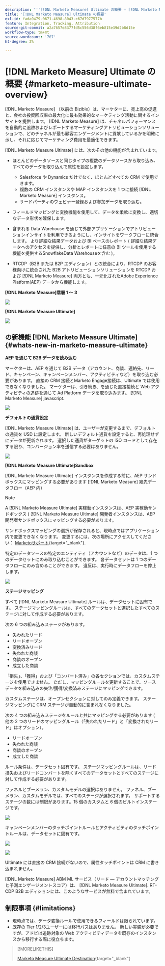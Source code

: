 ```yaml
---
description: '''[!DNL Marketo Measure] Ultimate の概要 — [!DNL Marketo Measure]  — 製品ドキュメント`'
title: '[!DNL Marketo Measure] Ultimate の概要'
exl-id: fada9479-0671-4698-8043-c67d7977577b
feature: Integration, Tracking, Attribution
source-git-commit: a2a7657e8377fd5c556d38f6eb815e39d2b8d15e
workflow-type: tm+mt
source-wordcount: '707'
ht-degree: 2%

---
```


# [!DNL Marketo Measure] Ultimate の概要 {#marketo-measure-ultimate-overview}

[!DNL Marketo Measure] （以前の Bizible）は、マーケターに、売上高の促進と、会社の投資回収率の最大化に最も効果的なマーケティング活動に関するインサイトを提供します。 [!DNL Marketo Measure] は、チャネルパフォーマンスを自動的に追跡およびレポートするマーケティングアトリビューションソリューションで、どのチャネルが最も顧客エンゲージメントに貢献しているかを明確に示し、それに応じてマーケティング費用を最適化できます。

[!DNL Marketo Measure Ultimate] には、次のその他の機能が含まれています。

* ほとんどのデータソースと同じタイプの複数のデータソースから取り込み、すべてのデータを取り込んで属性を設定します。
   * Salesforce や Dynamics だけでなく、ほとんどすべての CRM で使用できます。
   * 複数の CRM インスタンスや MAP インスタンスを 1 つに接続 [!DNL Marketo Measure] インスタンス。
   * サードパーティのウェビナー登録および参加データを取り込む。

* フィールドマッピングと変換機能を使用して、データを柔軟に変換し、適切なデータ形状を確保します。

* 含まれる Data Warehouse を通じて外部アプリケーションでアトリビューションインサイトを利用できるようにし、インサイトをワークフローに統合します。 より詳細な結果データおよび BI ベースのレポート ( 詳細な結果データへのアクセスを提供し、分析とレポートに任意の BI ツールを使用する機能を提供するSnowflakeData Warehouseを含む )。

* RTCDP（B2B または B2P エディション）との統合により、RTCDP のお客様向けに統合された B2B アトリビューションソリューションを RTCDP および [!DNL Marketo Measure] 両方とも、一元化されたAdobe Experience Platform(AEP) データから機能します。

**[!DNL Marketo Measure]階層 1 ～ 3**

![](assets/marketo-measure-ultimate-overview-1.png)

**[!DNL Marketo Measure Ultimate]**

![](assets/marketo-measure-ultimate-overview-2.png)

## の新機能 [!DNL Marketo Measure Ultimate] {#whats-new-in-marketo-measure-ultimate}

**AEP を通じて B2B データを読み込む**

マーケターは、AEP を通じて B2B データ（アカウント、商談、連絡先、リード、キャンペーン、キャンペーンメンバー、アクティビティなど）を取り込む必要があります。 直接の CRM 接続とMarketo Engage接続は、Ultimate では使用できなくなりました。 マーケターは、引き続き、を通じた直接接続と Web アクティビティの追跡を通じて Ad Platform データを取り込みます。 [!DNL Marketo Measure] javascript.

![](assets/marketo-measure-ultimate-overview-3.png)

**デフォルトの通貨設定**

[!DNL Marketo Measure Ultimate] は、ユーザーが変更するまで、デフォルトの通貨を USD に設定します。 新しいデフォルト通貨を設定すると、再処理せずにデータが更新されます。 選択した通貨がターゲットの ISO コードとして存在する限り、コンバージョン率を送信する必要はありません。

![](assets/marketo-measure-ultimate-overview-4.png)

**[!DNL Marketo Measure Ultimate]Sandbox**

[!DNL Marketo Measure Ultimate] インスタンスを作成する前に、AEP サンドボックスにマッピングする必要があります [!DNL Marketo Measure] 宛先データフロー（AEP 内）

>[!NOTE]
>
>A [!DNL Marketo Measure Ultimate] 実稼動インスタンスは、AEP 実稼動サンドボックス ( [!DNL Marketo Measure Ultimate] 開発者インスタンスは、AEP 開発者サンドボックスにマッピングする必要があります。

サンドボックスマッピングの選択が保存されると、現時点ではアプリケーション内で変更できなくなります。 変更するには、次の場所にアクセスしてください： [Marketoサポート](https://nation.marketo.com/t5/support/ct-p/Support){target="_blank"}.

特定のデータソースの特定のエンティティ（アカウントなど）のデータは、1 つのデータセットにのみ取り込むことができます。 各データセットは 1 つのデータフローにのみ含めることができます。 違反は、実行時にデータフローを停止します。

![](assets/marketo-measure-ultimate-overview-5.png)

**ステージマッピング**

すべて [!DNL Marketo Measure Ultimate] ルールは、データセットに固有です。 ステージマッピングルールは、すべてのデータセットと選択したすべてのステージに対して作成する必要があります。

次の 6 つの組み込みステージがあります。

* 失われたリード
* リードオープン
* 変換済みリード
* 失われた商談
* 商談のオープン
* 成立した商談

「損失」、「獲得」および「コンバート済み」の各セクションでは、カスタムステージを使用できません。 ただし、マッピングルールを更新することで、ソースデータを組み込みの失注/獲得/変換済みステージにマッピングできます。

カスタムステージは、オープンセクションに対してのみ定義できます。
ステージマッピングに CRM ステージが自動的に含まれなくなりました。

次の 4 つの組み込みステージをルールと共にマッピングする必要があります ( 他の 2 つのリードのマッピングルール（「失われたリード」と「変換されたリード」はオプション）。

* リードオープン
* 失われた商談
* 商談のオープン
* 成立した商談

ルール条件は、データセット固有です。 ステージマッピングルールは、リード損失およびリードコンバートを除くすべてのデータセットとすべてのステージに対して作成する必要があります。

ファネルとブーメラン、カスタムモデルの選択はありません。 ファネル、ブーメラン、カスタムモデルでは、すべてのステージが選択されます。 サポートするステージの数には制限があります。15 個のカスタムと 6 個のビルトインステージです。

![](assets/marketo-measure-ultimate-overview-6.png)

キャンペーンメンバーのタッチポイントルールとアクティビティのタッチポイントルールは、データセットに固有です。

![](assets/marketo-measure-ultimate-overview-7.png)

![](assets/marketo-measure-ultimate-overview-8.png)

Ultimate には直接の CRM 接続がないので、属性タッチポイントは CRM に書き込まれません。

[!DNL Marketo Measure] ABM ML サービス（リード — アカウントマッチングと予測エンゲージメントスコア）は、 [!DNL Marketo Measure Ultimate]. RT-CDP B2B エディションには、このようなサービスが無料で含まれています。

## 制限事項 {#limitations}

* 現時点では、データ変換ルールで使用できるフィールドは限られています。
* 既存の Tier 1/2/3ユーザーには移行パスはありません。 新しい実装が必要ですが、アドビは追跡対象の Web アクティビティデータを既存のインスタンスから移行する際に役立ちます。

>[!MORELIKETHIS]
>
>[Marketo Measure Ultimate Destination](https://experienceleague.adobe.com/docs/experience-platform/destinations/catalog/adobe/marketo-measure-ultimate.html?lang=en){target="_blank"}
